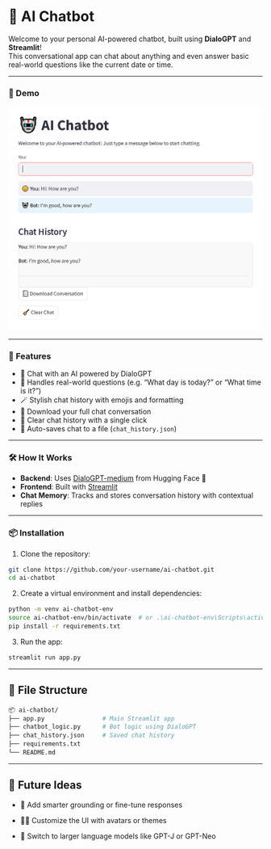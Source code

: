 # 🤖 AI Chatbot

Welcome to your personal AI-powered chatbot, built using **DialoGPT** and **Streamlit**!  
This conversational app can chat about anything and even answer basic real-world questions like the current date or time.

---

### 🤖 Demo

![preview](preview.PNG)

---

### 🧠 Features

- 💬 Chat with an AI powered by DialoGPT
- 📅 Handles real-world questions (e.g. “What day is today?” or “What time is it?”)
- 🪄 Stylish chat history with emojis and formatting
- 📄 Download your full chat conversation
- 🧹 Clear chat history with a single click
- 💾 Auto-saves chat to a file (`chat_history.json`)

---

### 🛠️ How It Works

- **Backend**: Uses [DialoGPT-medium](https://huggingface.co/microsoft/DialoGPT-medium) from Hugging Face 🤗
- **Frontend**: Built with [Streamlit](https://streamlit.io/)
- **Chat Memory**: Tracks and stores conversation history with contextual replies

---

### 📦 Installation

1. Clone the repository:

```bash
git clone https://github.com/your-username/ai-chatbot.git
cd ai-chatbot
```

2. Create a virtual environment and install dependencies:

```bash
python -m venv ai-chatbot-env
source ai-chatbot-env/bin/activate  # or .\ai-chatbot-env\Scripts\activate on Windows
pip install -r requirements.txt
```

3. Run the app:

```bash
streamlit run app.py
```

---

## 📁 File Structure

```bash
📦 ai-chatbot/
├── app.py                # Main Streamlit app
├── chatbot_logic.py      # Bot logic using DialoGPT
├── chat_history.json     # Saved chat history
├── requirements.txt
└── README.md
```

---

## 🧠 Future Ideas
- 🔧 Add smarter grounding or fine-tune responses

- 🧑‍🎨 Customize the UI with avatars or themes

- 🧠 Switch to larger language models like GPT-J or GPT-Neo